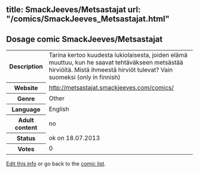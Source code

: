 title: SmackJeeves/Metsastajat
url: "/comics/SmackJeeves_Metsastajat.html"
---
Dosage comic SmackJeeves/Metsastajat
-----------------------------------------

<p id="msg"></p>
<script type="text/javascript">
if (window.location.search === '?edit_info_mail=sent_ok') {
  var elem = document.getElementById("msg");
  elem.innerHTML = 'Edited information sucessfully sent for review, which is usually done daily. Thanks!';
  elem.className = 'ok';
}
</script>
<table class="comicinfo">
<tr>
<th>Description</th><td>Tarina kertoo kuudesta lukiolaisesta, joiden elämä muuttuu, kun he saavat tehtäväkseen metsästää hirviöitä. Mistä ihmeestä hirviöt tulevat? Vain suomeksi (only in finnish)</td>
</tr>
<tr>
<th>Website</th><td><a href="http://metsastajat.smackjeeves.com/comics/">http://metsastajat.smackjeeves.com/comics/</a></td>
</tr>
<tr>
<th>Genre</th><td>Other</td>
</tr>
<tr>
<th>Language</th><td>English</td>
</tr>
<tr>
<th>Adult content</th><td>no</td>
</tr>
<tr>
<th>Status</th><td>ok on 18.07.2013</td>
</tr>
<tr>
<th>Votes</th><td>0</td>
</tr>
</table>

[Edit this info](SmackJeeves_Metsastajat_edit.html) or go back to the [comic list](../comic-index.html).
